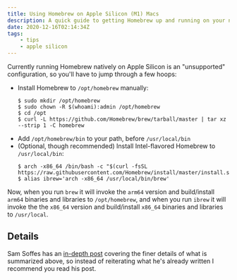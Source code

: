 ```yaml
---
title: Using Homebrew on Apple Silicon (M1) Macs
description: A quick guide to getting Homebrew up and running on your new M1 Mac.
date: 2020-12-16T02:14:34Z
tags:
    - tips
    - apple silicon
---
```


Currently running Homebrew natively on Apple Silicon is an "unsupported" configuration, so you'll have to jump through a few hoops:

- Install Homebrew to `/opt/homebrew` manually:
    ```shellsession
    $ sudo mkdir /opt/homebrew
    $ sudo chown -R $(whoami):admin /opt/homebrew
    $ cd /opt
    $ curl -L https://github.com/Homebrew/brew/tarball/master | tar xz --strip 1 -C homebrew
    ```
- Add `/opt/homebrew/bin` to your path, before `/usr/local/bin`
- (Optional, though recommended) Install Intel-flavored Homebrew to `/usr/local/bin`:
    ```shellsession
    $ arch -x86_64 /bin/bash -c "$(curl -fsSL https://raw.githubusercontent.com/Homebrew/install/master/install.sh)"
    $ alias ibrew='arch -x86_64 /usr/local/bin/brew'
    ```

Now, when you run `brew` it will invoke the `arm64` version and build/install `arm64` binaries and libraries to `/opt/homebrew`, and when you run `ibrew` it will invoke the the `x86_64` version and build/install `x86_64` binaries and libraries to `/usr/local`.

## Details

Sam Soffes has an [in-depth post](https://soffes.blog/homebrew-on-apple-silicon) covering the finer details of what is summarized above, so instead of reiterating what he's already written I recommend you read his post.
